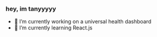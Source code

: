 ### hey, im tanyyyyy
- 🔭 I’m currently working on a universal health dashboard
- 🌱 I’m currently learning React.js

